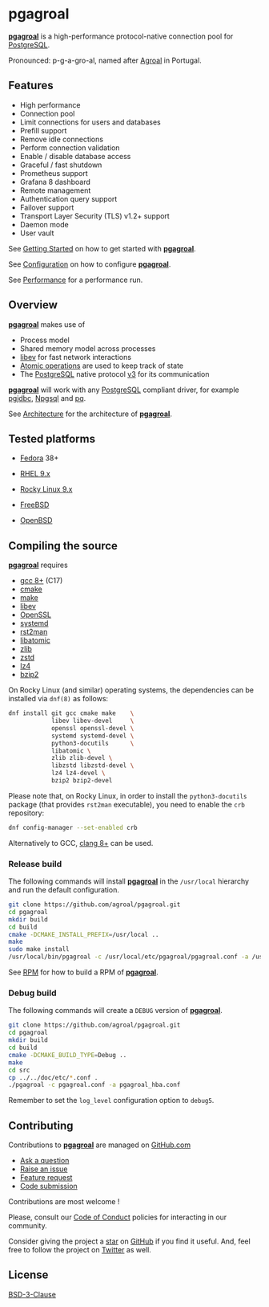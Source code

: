 # pgagroal

[**pgagroal**](https://github.com/agroal/pgagroal) is a high-performance protocol-native connection pool for [PostgreSQL](https://www.postgresql.org).

Pronounced: p-g-a-gro-al, named after [A](https://www.visitportugal.com/en/content/praia-fluvial-do-agroal)[gro](https://www.google.com/maps/place/Agroal,+Portugal/@39.6775431,-8.4486056,14z/)[al](https://www.infatima.pt/en/nearby/sun-sea/fluvial-beaches/agroal/) in Portugal.

## Features

* High performance
* Connection pool
* Limit connections for users and databases
* Prefill support
* Remove idle connections
* Perform connection validation
* Enable / disable database access
* Graceful / fast shutdown
* Prometheus support
* Grafana 8 dashboard
* Remote management
* Authentication query support
* Failover support
* Transport Layer Security (TLS) v1.2+ support
* Daemon mode
* User vault

See [Getting Started](./doc/GETTING_STARTED.md) on how to get started with [**pgagroal**](https://github.com/agroal/pgagroal).

See [Configuration](./doc/CONFIGURATION.md) on how to configure [**pgagroal**](https://github.com/agroal/pgagroal).

See [Performance](./doc/PERFORMANCE.md) for a performance run.

## Overview

[**pgagroal**](https://github.com/agroal/pgagroal) makes use of

* Process model
* Shared memory model across processes
* [libev](http://software.schmorp.de/pkg/libev.html) for fast network interactions
* [Atomic operations](https://en.cppreference.com/w/c/atomic) are used to keep track of state
* The [PostgreSQL](https://www.postgresql.org) native protocol
  [v3](https://www.postgresql.org/docs/11/protocol-message-formats.html) for its communication

[**pgagroal**](https://github.com/agroal/pgagroal) will work with any [PostgreSQL](https://www.postgresql.org) compliant driver, for example
[pgjdbc](https://jdbc.postgresql.org/), [Npgsql](https://www.npgsql.org/) and [pq](https://github.com/lib/pq).

See [Architecture](./doc/ARCHITECTURE.md) for the architecture of [**pgagroal**](https://github.com/agroal/pgagroal).

## Tested platforms

* [Fedora](https://getfedora.org/) 38+
* [RHEL 9.x](https://docs.redhat.com/en/documentation/red_hat_enterprise_linux/9)
* [Rocky Linux 9.x](https://rockylinux.org/)

* [FreeBSD](https://www.freebsd.org/)
* [OpenBSD](http://www.openbsd.org/)

## Compiling the source

[**pgagroal**](https://github.com/agroal/pgagroal) requires

* [gcc 8+](https://gcc.gnu.org) (C17)
* [cmake](https://cmake.org)
* [make](https://www.gnu.org/software/make/)
* [libev](http://software.schmorp.de/pkg/libev.html)
* [OpenSSL](http://www.openssl.org/)
* [systemd](https://www.freedesktop.org/wiki/Software/systemd/)
* [rst2man](https://docutils.sourceforge.io/)
* [libatomic](https://gcc.gnu.org/wiki/Atomic)
* [zlib](https://zlib.net)
* [zstd](http://www.zstd.net)
* [lz4](https://lz4.github.io/lz4/)
* [bzip2](http://sourceware.org/bzip2/)

On Rocky Linux (and similar) operating systems, the dependencies
can be installed via `dnf(8)` as follows:

```sh
dnf install git gcc cmake make    \
            libev libev-devel     \
            openssl openssl-devel \
            systemd systemd-devel \
            python3-docutils      \
            libatomic \
            zlib zlib-devel \
            libzstd libzstd-devel \
            lz4 lz4-devel \
            bzip2 bzip2-devel
```

Please note that, on Rocky Linux, in order to install the `python3-docutils`
package (that provides `rst2man` executable), you need to enable the `crb` repository:

```sh
dnf config-manager --set-enabled crb
```


Alternatively to GCC, [clang 8+](https://clang.llvm.org/) can be used.

### Release build

The following commands will install [**pgagroal**](https://github.com/agroal/pgagroal) in the `/usr/local` hierarchy
and run the default configuration.

```sh
git clone https://github.com/agroal/pgagroal.git
cd pgagroal
mkdir build
cd build
cmake -DCMAKE_INSTALL_PREFIX=/usr/local ..
make
sudo make install
/usr/local/bin/pgagroal -c /usr/local/etc/pgagroal/pgagroal.conf -a /usr/local/etc/pgagroal/pgagroal_hba.conf
```

See [RPM](./doc/RPM.md) for how to build a RPM of [**pgagroal**](https://github.com/agroal/pgagroal).

### Debug build

The following commands will create a `DEBUG` version of [**pgagroal**](https://github.com/agroal/pgagroal).

```sh
git clone https://github.com/agroal/pgagroal.git
cd pgagroal
mkdir build
cd build
cmake -DCMAKE_BUILD_TYPE=Debug ..
make
cd src
cp ../../doc/etc/*.conf .
./pgagroal -c pgagroal.conf -a pgagroal_hba.conf
```

Remember to set the `log_level` configuration option to `debug5`.

## Contributing

Contributions to [**pgagroal**](https://github.com/agroal/pgagroal) are managed on [GitHub.com](https://github.com/agroal/pgagroal/)

* [Ask a question](https://github.com/agroal/pgagroal/discussions)
* [Raise an issue](https://github.com/agroal/pgagroal/issues)
* [Feature request](https://github.com/agroal/pgagroal/issues)
* [Code submission](https://github.com/agroal/pgagroal/pulls)

Contributions are most welcome !

Please, consult our [Code of Conduct](./CODE_OF_CONDUCT.md) policies for interacting in our
community.

Consider giving the project a [star](https://github.com/agroal/pgagroal/stargazers) on
[GitHub](https://github.com/agroal/pgagroal/) if you find it useful. And, feel free to follow
the project on [Twitter](https://twitter.com/pgagroal/) as well.

## License

[BSD-3-Clause](https://opensource.org/licenses/BSD-3-Clause)
